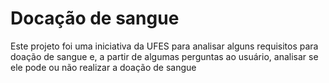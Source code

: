 # Docação de sangue
Este projeto foi uma iniciativa da UFES para analisar alguns requisitos para doação de sangue e, 
a partir de algumas perguntas ao usuário, analisar se ele pode ou não realizar a doação de sangue
